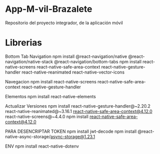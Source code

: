 # App-M-vil-Brazalete
Repositorio del proyecto integrador, de la aplicación móvil 


# Librerias
Bottom Tab Navigation 
npm install @react-navigation/native @react-navigation/native-stack @react-navigation/bottom-tabs
npm install react-native-screens react-native-safe-area-context react-native-gesture-handler react-native-reanimated react-native-vector-icons


Navegacion
npm install react-native-screens react-native-safe-area-context react-native-gesture-handler


Elementos
npm install react-native-elements



Actualizar Versiones 
npm install react-native-gesture-handler@~2.20.2 react-native-reanimated@~3.16.1 react-native-safe-area-context@4.12.0 react-native-screens@~4.4.0
npm install react-native-safe-area-context@4.12.0

PARA DESENCRIPTAR TOKEN
npm install jwt-decode
npm install @react-native-async-storage/async-storage@1.23.1


ENV
npm install react-native-dotenv
